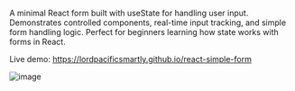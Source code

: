 A minimal React form built with useState for handling user input. 
Demonstrates controlled components, real-time input tracking, and simple form handling logic. 
Perfect for beginners learning how state works with forms in React.

Live demo: https://lordpacificsmartly.github.io/react-simple-form

![image](https://github.com/user-attachments/assets/30aee9f6-acb0-4bb0-86f8-a5e04e534697)
